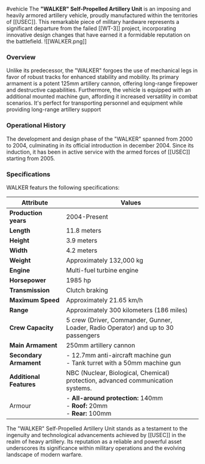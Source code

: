 #vehicle 
The **"WALKER" Self-Propelled Artillery Unit** is an imposing and heavily armored artillery vehicle, proudly manufactured within the territories of [[USEC]]. This remarkable piece of military hardware represents a significant departure from the failed [[WT-3]] project, incorporating innovative design changes that have earned it a formidable reputation on the battlefield.
![[WALKER.png]]
### Overview

Unlike its predecessor, the "WALKER" forgoes the use of mechanical legs in favor of robust tracks for enhanced stability and mobility. Its primary armament is a potent 125mm artillery cannon, offering long-range firepower and destructive capabilities. Furthermore, the vehicle is equipped with an additional mounted machine gun, affording it increased versatility in combat scenarios. It's perfect for transporting personnel and equipment while providing long-range artillery support
### Operational History

The development and design phase of the "WALKER" spanned from 2000 to 2004, culminating in its official introduction in december 2004. Since its induction, it has been in active service with the armed forces of [[USEC]] starting from 2005.


### Specifications

WALKER featurs the following specifications:

|Attribute|Values|
|---|---|
|**Production years** |2004-Present|
|**Length**|11.8 meters|
|**Height**|3.9 meters|
|**Width**|4.2 meters|
|**Weight**|Approximately 132,000 kg|
|**Engine**|Multi-fuel turbine engine|
|**Horsepower**|1985 hp|
|**Transmission**|Clutch braking|
|**Maximum Speed**|Approximately 21.65 km/h|
|**Range**|Approximately 300 kilometers (186 miles)|
|**Crew Capacity**|5 crew (Driver, Commander, Gunner, Loader, Radio Operator) and up to 30 passengers|
|**Main Armament**|250mm artillery cannon|
|**Secondary Armament**|- 12.7mm anti-aircraft machine gun <br> - Tank turret with a 50mm machine gun | | **Additional Features** | NBC (Nuclear, Biological, Chemical) protection, advanced communication systems, modular armor for customization. ||
|**Additional Features**|NBC (Nuclear, Biological, Chemical) protection, advanced communication systems.|
|Armour| - **All-around protection:** 140mm <br> - **Roof:** 20mm <br> - **Rear:** 100mm|

The "WALKER" Self-Propelled Artillery Unit stands as a testament to the ingenuity and technological advancements achieved by [[USEC]] in the realm of heavy artillery. Its reputation as a reliable and powerful asset underscores its significance within military operations and the evolving landscape of modern warfare.